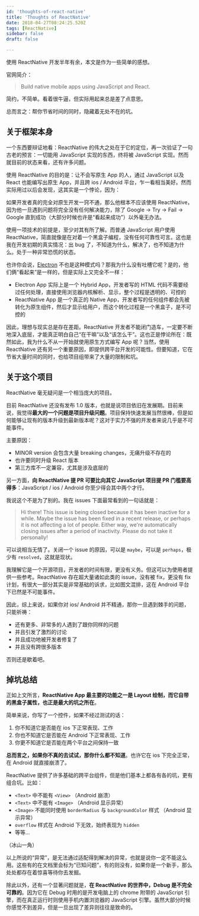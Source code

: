 ```yaml
---
id: 'thoughts-of-react-native'
title: 'Thoughts of ReactNative'
date: 2018-04-27T08:24:25.520Z
tags: [ReactNative]
sidebar: false
draft: false

---
```





<!-- 「」 -->

使用 ReactNative 开发半年有余，本文是作为一些简单的感想。

官网简介：

> Build native mobile apps using JavaScript and React.

简约，不简单。看着很牛逼，但实际用起来总是差了点意思。

总而言之：帮你节省时间的同时，隐藏着无处不在的坑。

<!-- more -->

## 关于框架本身

一个东西要辩证地看：ReactNative 的伟大之处在于它的定位，再一次验证了一句古老的预言：一切能用 JavaScript 实现的东西，终将被 JavaScript 实现。然而就目前的状态来看，还有许多问题。

使用 ReactNative 的目的是：让不会写原生 App 的人，通过 JavaScript 以及 React 也能编写出原生 App，并且跨 ios / Android 平台，乍一看相当美好。然而实际用过以后会发现，这其实是一个悖论，因为：

如果开发者真的完全对原生开发一窍不通，那么他根本不应该使用 ReactNative，因为他一旦遇到问题将完全没有任何解决能力，除了 Google -> Try -> Fail -> Google 直到成功（大部分时候也许是“看起来成功”）以外毫无办法。

使用一项技术的前提是，至少对其有所了解。而普通 JavaScript 用户使用 ReactNative，简直就像是在对着一个黑盒子编程，没有任何可靠性可言。这也是我在开发初期的真实情况：出 bug 了，不知道为什么，解决了，也不知道为什么。处于一种非常恐慌的状态。

也许你会说，[Electron](https://electronjs.org/) 不也是这种模式吗？那我为什么没有吐槽它呢？是的，他们俩“看起来”是一样的，但是实际上又完全不一样：

* Electron App 实际上是一个 Hybrid App，开发者写的 HTML 代码不需要经过任何处理，直接使用浏览器内核解析、显示，整个过程是透明的、可控的
* ReactNative App 是一个真正的 Native App，开发者写的任何组件都会先被转化为原生组件，然后才显示给用户，而这个转化过程是一个黑盒子，是不可控的

因此，理想与现实总是存在差距。ReactNative 开发者不能闭门造车，一定要不断地深入底层，才能真正明白自己“在干嘛”以及“该怎么干”。这也正是悖论所在：既然如此，我为什么不从一开始就使用原生方式编写 App 呢？当然，使用 ReactNative 还有另一个重要原因，即提供跨平台开发的可能性。但要知道，它在节省大量时间的同时，也给项目组带来了大量的限制和坑。

## 关于这个项目

ReactNative 毫无疑问是一个相当庞大的项目。

目前 ReactNative 还没有发布 1.0 版本，也就是说项目依旧在发展期。目前来说，我觉得**最大的一个问题是项目升级问题**。项目保持快速发展当然很棒，但是如何能够让现有的版本升级到最新版本呢？这对于实力不强的开发者来说几乎是不可能事件。

主要原因：

* MINOR version 会包含大量 breaking changes，无痛升级不存在的
* 也许要同时升级 React 版本
* 第三方库不一定兼容，尤其是涉及底层的

另一方面，**向 ReactNative 提 PR 可要比向其它 JavaScript 项目提 PR 门槛要高得多**：JavaScript / ios / Android 你至少得会其中两个才行。

我说这个不是为了别的。我在 issues 下面最常看到的一句话就是：

> Hi there! This issue is being closed because it has been inactive for a while. Maybe the issue has been fixed in a recent release, or perhaps it is not affecting a lot of people. Either way, we're automatically closing issues after a period of inactivity. Please do not take it personally!

可以说相当无情了。关闭一个 issue 的原因，可以是 `maybe`，可以是 `perhaps`，极少有 `resolved`，这就是现状。

我理解它是一个开源项目，开发者的时间有限，更没有义务。但这可以为使用者提供一些参考。ReactNative 存在超大量诸如此类的 issue，没有被 fix，更没有 fix 计划，有很大一部分其实是非常基础的诉求，比如图文混排，这在 Android 平台下已然是不可能事件。

因此，综上来说，如果你对 ios/ Android 并不精通，那你一旦遇到棘手的问题，只能祈祷：

* 还有更多、非常多的人遇到了跟你同样的问题
* 并且引发了激烈的讨论
* 并且成功地被开发者修复了
* 并且没有跨很多版本

否则还是歇着吧。

## 掉坑总结

正如上文所言，**ReactNative App 最主要的功能之一是 Layout 绘制，而它自带的黑盒子属性，也正是最大的坑之所在**。

简单来说，你写了一个控件，如果不经过测试的话：

1. 你不知道它是否能在 ios 下正常表现、工作
2. 你也不知道它是否能在 Android 下正常表现、工作
3. 你更不知道它是否能在两个平台之间保持一致

**总而言之，如果你不真的去试试，那你什么都不知道**。也许它在 ios 下完全正常，在 Android 就直接崩溃了。

ReactNative 提供了许多基础的跨平台组件，但是他们基本上都各有各的坑，更有组合坑。比如：

* `<Text>` 中不能有 `<View>` （Android 崩溃）
* `<Text>` 中不能有 `<Image>` （Android 显示异常）
* `<Image>` 不能同时使用 `borderRadius` 与 `backgroundColor` 样式 （Android 显示异常）
* `overflow` 样式在 Android 下无效，始终表现为 `hidden`
* 等等...

（冰山一角）

以上所说的“异常”，是无法通过适配得到解决的异常，也就是说你一定不能这么用。这些有的在文档里会标为“已知问题”，有的则没有，如果你是一个新手，那么处处都存在着惊喜等待你去发掘。

除此以外，还有一个显著问题就是，**在 ReactNative 的世界中，Debug 是不完全可靠的**。因为它在 Debug 时用的是开发电脑上的 chrome 附带的 JavaScript 引擎，而在真正运行时则使用手机内置浏览器的 JavaScript 引擎。虽然大部分时候你感觉不到差异，但是一旦出现了差异则往往是致命的。
